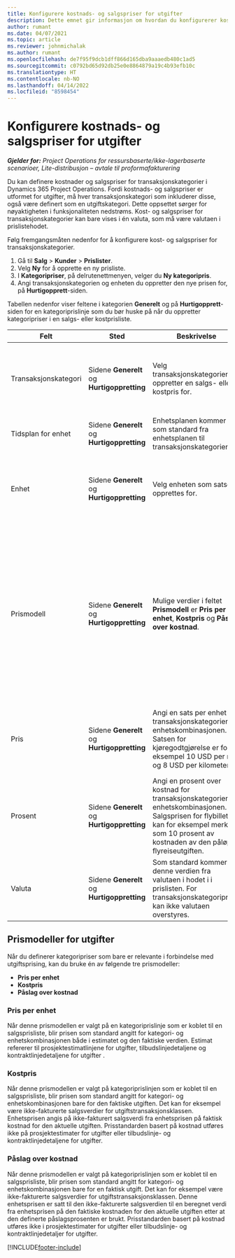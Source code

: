 ```yaml
---
title: Konfigurere kostnads- og salgspriser for utgifter
description: Dette emnet gir informasjon om hvordan du konfigurerer kostnads- og salgssatser for transaksjons- og utgiftskategoriene.
author: rumant
ms.date: 04/07/2021
ms.topic: article
ms.reviewer: johnmichalak
ms.author: rumant
ms.openlocfilehash: de7f95f9dcb1dff866d165dba9aaaedb480c1ad5
ms.sourcegitcommit: c0792bd65d92db25e0e8864879a19c4b93efb10c
ms.translationtype: HT
ms.contentlocale: nb-NO
ms.lasthandoff: 04/14/2022
ms.locfileid: "8598454"
---
```

# <a name="set-up-cost-and-sales-rates-for-expenses"></a>Konfigurere kostnads- og salgspriser for utgifter

_**Gjelder for:** Project Operations for ressursbaserte/ikke-lagerbaserte scenarioer, Lite-distribusjon – avtale til proformafakturering_

Du kan definere kostnader og salgspriser for transaksjonskategorier i Dynamics 365 Project Operations. Fordi kostnads- og salgspriser er utformet for utgifter, må hver transaksjonskategori som inkluderer disse, også være definert som en utgiftskategori. Dette oppsettet sørger for nøyaktigheten i funksjonaliteten nedstrøms. Kost- og salgspriser for transaksjonskategorier kan bare vises i én valuta, som må være valutaen i prislistehodet.

Følg fremgangsmåten nedenfor for å konfigurere kost- og salgspriser for transaksjonskategorier. 

1. Gå til **Salg** > **Kunder** > **Prislister**.
2. Velg **Ny** for å opprette en ny prisliste. 
3. I **Kategoripriser**, på delrutenettmenyen, velger du **Ny kategoripris**. 
4. Angi transaksjonskategorien og enheten du oppretter den nye prisen for, på **Hurtigopprett**-siden.

Tabellen nedenfor viser feltene i kategorien **Generelt** og på **Hurtigopprett**-siden for en kategoriprislinje som du bør huske på når du oppretter kategoripriser i en salgs- eller kostprisliste.

| Felt | Sted | Beskrivelse | Nedstrøms påvirkning |
| --- | --- | --- | --- |
| Transaksjonskategori | Sidene **Generelt** og **Hurtigoppretting** | Velg transaksjonskategorien du oppretter en salgs- eller kostpris for. | Transaksjonskategorien i det innkommende estimatet eller den faktiske verdien for utgift samsvares mot denne linjen for å angi standard kost- eller salgssats for transaksjonskategorien. |
| Tidsplan for enhet | Sidene **Generelt** og **Hurtigoppretting** | Enhetsplanen kommer som standard fra enhetsplanen til transaksjonskategorien. | Dette feltet har ingen nedstrøms påvirkning. |
| Enhet | Sidene **Generelt** og **Hurtigoppretting** | Velg enheten som satsene opprettes for. | Enheten i det innkommende estimatet eller den faktiske verdien samsvares mot enheten på denne linjen for å standardisere satsen for utgiftsestimatet eller den faktiske verdien. |
| Prismodell | Sidene **Generelt** og **Hurtigoppretting** | Mulige verdier i feltet **Prismodell** er **Pris per enhet**, **Kostpris** og **Påslag over kostnad**. | Under prisoppsettet låser **Pris per enhet** feltet **Prosent** på kategoriprislinjen. Hvis **Kostpris** er valgt, er feltene **Pris** og **Prosent** låst i salgsprislisten. Hvis du velger **Påslag over kostnad**, låses **Pris**-feltet i salgsprislisten. På en innkommende faktisk linje for utgift fører prismodellen **Kostpris** og **Påslag over kostnad** til at den tilsvarende, ikke-fakturerte salgslinjen blir tilordnet en pris som er lik den faktiske kostprisen, eller som beregnes som påslag over prisen. |
| Pris | Sidene **Generelt** og **Hurtigoppretting** | Angi en sats per enhet for transaksjonskategorien og enhetskombinasjonen. Satsen for kjøregodtgjørelse er for eksempel 10 USD per mile og 8 USD per kilometer. | Kjøregodtgjørelsen er satsen som angis soom standard for pris eller kostnad per enhet for det innkommende estimatet eller den faktiske linjen for en utgiftstransaksjonsklasse.|
| Prosent | Sidene **Generelt** og **Hurtigoppretting** | Angi en prosent over kostnad for transaksjonskategorien og enhetskombinasjonen. Salgsprisen for flybilletter kan for eksempel merkes som 10 prosent av kostnaden av den påløpte flyreiseutgiften. | Denne prosenten over kostnad er bare relevant i en salgsprisliste når den valgte prismetoden er **Påslag over kostnad**. |
| Valuta | Sidene **Generelt** og **Hurtigoppretting** | Som standard kommer denne verdien fra valutaen i hodet i i prislisten. For transaksjonskategoripriser kan ikke valutaen overstyres. | Denne valutaen settes som standard på prisen per enhet på den innkommende faktiske linjen i utgiftstransaksjonsklassen for kostnader og salg. |

## <a name="pricing-methods-for-expenses"></a>Prismodeller for utgifter

Når du definerer kategoripriser som bare er relevante i forbindelse med utgiftsprising, kan du bruke én av følgende tre prismodeller:

- **Pris per enhet**
- **Kostpris**
- **Påslag over kostnad**

### <a name="price-per-unit"></a>Pris per enhet
Når denne prismodellen er valgt på en kategoriprislinje som er koblet til en salgsprisliste, blir prisen som standard angitt for kategori- og enhetskombinasjonen både i estimatet og den faktiske verdien. Estimat refererer til prosjektestimatlinjene for utgifter, tilbudslinjedetaljene og kontraktlinjedetaljene for utgifter .

### <a name="at-cost"></a>Kostpris
Når denne prismodellen er valgt på kategoriprislinjen som er koblet til en salgsprisliste, blir prisen som standard angitt for kategori- og enhetskombinasjonen bare for den faktiske utgiften. Det kan for eksempel være ikke-fakturerte salgsverdier for utgiftstransaksjonsklassen. Enhetsprisen angis på ikke-fakturert salgsverdi fra enhetsprisen på faktisk kostnad for den aktuelle utgiften. Prisstandarden basert på kostnad utføres ikke på prosjektestimater for utgifter eller tilbudslinje- og kontraktlinjedetaljene for utgifter.

### <a name="markup-over-cost"></a>Påslag over kostnad
Når denne prismodellen er valgt på kategoriprislinjen som er koblet til en salgsprisliste, blir prisen som standard angitt for kategori- og enhetskombinasjonen bare for en faktisk utgift. Det kan for eksempel være ikke-fakturerte salgsverdier for utgiftstransaksjonsklassen. Denne enhetsprisen er satt til den ikke-fakturerte salgsverdien til en beregnet verdi fra enhetsprisen på den faktiske kostnaden for den aktuelle utgiften etter at den definerte påslagsprosenten er brukt. Prisstandarden basert på kostnad utføres ikke i prosjektestimater for utgifter eller tilbudslinje- og kontraktlinjedetaljer for utgifter.


[!INCLUDE[footer-include](../includes/footer-banner.md)]
